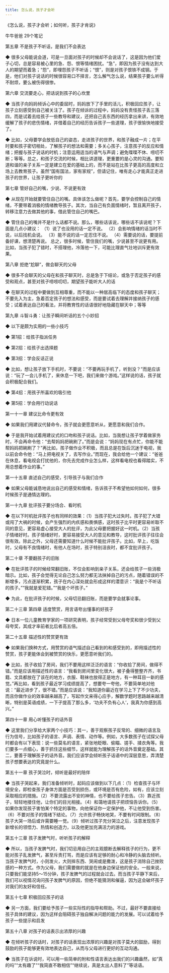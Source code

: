 ```yaml
---
title: 怎么说，孩子才会听
---
```


《怎么说，孩子才会听；如何听，孩子才肯说》

牛牛爸爸
29个笔记

第五章 不是孩子不听话，是我们不会表达

◆ 很多父母能说会道，可是一旦面对孩子的时候却不会说话了，这是因为他们爱子心切，总是容易被心里的急、怨、恨等情绪困扰。“急”，即因为孩子没有达到大人的期望而着急；“怨”，即埋怨孩子不听话；“恨”，则是对孩子恨铁不成钢。于是，他们对孩子说话的时候很容易口不择言，怎么解气怎么说，结果孩子要么听得不耐烦，要么被伤得很惨。


第六章 交流要走心，把话说到孩子的心坎里

◆ 当孩子向妈妈倾诉心中的委屈时，妈妈放下了手里的活儿，积极回应孩子，让孩子立刻感受到自己被关注了。孩子在倾诉的过程中，妈妈没有责怪孩子丢三落四，而是试着去给孩子一些教导和建议，还把自己丢东西的经历拿出来讲，有效地缓解了孩子的悲伤情绪，并借着自己的经历告诉孩子一些道理，孩子很愉快地接受了。

◆ 比如，父母要学会放低自己的姿态，走进孩子的世界，和孩子融成一片；在平时要和孩子密切相处，了解孩子的想法和需要；多关心孩子，注意孩子的反应和情绪；把握与孩子说话的时机；注意运用适当的语气与声调；避免喋喋不休、唠叨不断；等等。总之，和孩子交流的时候，相比讲道理，更重要的是心灵的沟通。要知道和谐的亲子关系一定是建立在爱的基础上的，而不是站在比孩子更高的高度和立场上去教育孩子。虽然“国有国法，家有家规”，但请记住，唯有走心才能真正走进孩子的世界，让孩子更听你的


第七章 管好自己的嘴，少说、不说更有效

◆ 从现在开始就要管住自己的嘴。具体该怎么做呢？首先，要学会控制自己的情绪，不要带着消极的情绪教导孩子。其次，当自己有负面情绪时，暂且离开孩子，转移注意力去做其他的事，借此管住自己的嘴巴。

◆ 管住自己的嘴并不是什么话都不说。那么，哪些话该说，哪些话不该说呢？下面是几点小建议：
（1）说了也没用的话一定不说。
（2）会影响情绪的话当时不说，以后找机会说。
（3）能不说的话一定忍住不说。
（4）需要说的话，要提前备好课，想清楚再说。
总之，很多时候，管住我们的嘴，少说甚至不说更有用。比如，当孩子犯了错时，不搭理他，冷落他一下，可能比理直气壮地训斥更有效果。


第八章 拒绝“尬聊”，做会聊天的父母

◆ 很多不会聊天的父母在和孩子聊天时，总是急于下结论，或急于否定孩子的感受和观点，甚至对孩子唠唠叨叨，期望孩子能听大人的话

◆ 在聊天的过程中要做到互相尊重，而不能以一种居高临下的态度和孩子聊天；不要先入为主，急着否定孩子的想法和感受，而是要试着去理解并接纳孩子的感受；试着表达自己的看法，并将教育性的话语很好地隐藏在聊天中；等等


第九章 斗智斗勇：让孩子瞬间听话的五个小妙招

◆ 以下是颇为实用的一些小技巧

◆ 第1招：给孩子指派任务

◆ 第2招：给孩子出选择题

◆ 第3招：学会反话正说

◆ 比如，想让孩子放下手机时，不要说：“不要再玩手机了，听到没？”而是应该说：“玩了一会儿手机了，来休息一下吧，我们来做个游戏。”这样说的话，孩子就会积极配合我们。

◆ 第4招：用孩子所喜欢的吸引他

◆ 第5招：学会用行动说话


第一十一章 建议比命令更有效

◆ 如果我们用建议代替命令，孩子就会更愿意听从，更愿意和我们合作。

◆ 于是我开始试着用建议式的口吻和孩子说话。比如，当我想让孩子学着做家务时，不会再命令他：“去帮妈妈把碗刷了。”而是会说：“妈妈现在有点忙，你能不能帮妈妈把碗刷了？”再比如，孩子做作业不积极，而且总是在饭后沉迷于电视，我以前会命令他：“马上把电视关了，去写作业。”而现在，我会给他一个建议：“爸爸在休息，看电视会打扰他的，你先去完成作业怎么样，这样看电视也看得踏实，不用总想着作业的事。”


第一十五章 直述自己的感受，引导孩子与我们合作

◆ 如果父母能诚恳地说出自己的感受和情绪，告诉孩子不希望他如何如何，很多时候孩子是通情达理的。


第一十九章 批评孩子要分场合、看时机

◆ 在以下时机批评孩子也有同样的效果：（1）当孩子犯大过失时。孩子犯了大错或闯了大祸的时候，会产生强烈的内疚感和畏惧感，这时孩子比平时更容易听取不同的意见，更容易虚心接受大人的批评，为此父母要把握好这一时机。（2）当孩子情绪好时。孩子情绪好时，更容易接受大人的意见和教导，这时批评孩子往往会很有效。除此之外，父母还需要知道什么时候不能批评孩子。比如，早上，吃饭时，父母有不良情绪时，有他人在场时，孩子特别沮丧时，都不宜批评孩子。


第二十章 不要翻孩子的旧账

◆ 在批评孩子的时候经常翻旧账，不仅会影响到亲子关系，还会给孩子一些消极暗示。比如，孩子会觉得无论自己怎么努力都无法抹掉自己的污点，随着错误的不断增多，污点逐渐积累，孩子在内心深处就会形成这样的潜意识：“我是个不听话的孩子。”“我就是爱犯错。”“我是个坏孩子。”

◆ 为此，在批评孩子的时候，父母切忌翻旧账，而是要学会就事论事。


第二十三章 第四章 适度赞赏，用言语夸出懂事的好孩子

◆ 日本一位儿童教育学家的一项研究表明，孩子经常受到父母夸奖和很少受到父母夸奖，其成才率前者比后者高五倍。


第二十五章 描述性的赞赏更有效

◆ 如果我们换种方式，用赞赏的语气描述自己看到的和感受到的，即用描述性的赞赏，孩子更能体会到被赞赏的快乐，更愿意听我们的。

◆ 比如，孩子收拾了房间，我们不要用这样泛泛的语言：“你收拾了房间，做得不错。”而是应该用描述性的语言：“我看到房间里变化很大，被子叠得整整齐齐，书籍、文具都放在了该在的地方，衣服、鞋袜也放得正是地方，有一种耳目一新的感觉。”再比如，看到孩子最近学习成绩提高了，想要夸一夸他，不要简单地对他说：“最近进步了，很不错。”而是应该说：“我知道你最近在学习上下了不少功夫，而且你做作业的效率越来越高了，写起作文来得心应手，解数学题时思路越来越清晰，特别是英语成绩，一下子提高了那么多，‘功夫不负有心人’，我真为你感到高兴。”


第四十一章 用心听懂孩子的话外音

◆ 这里我们分享给大家两个小技巧：其一，善于观察孩子反常的、细微的语言及行为信号，比如孩子的语言、声调、表情、动作等。例如，大多数孩子在试探父母时都会有以下表现：说一些莫名的语言，紧张地眨眼、偷瞄、搓手、揉衣角等。我们要多一点细心，善于抓住这些细节，这样就能为理解孩子的话外音奠定基础。其二，要善于理解孩子的话外音。我们应该学会倾听孩子话语中的深层意思，弄清楚孩子想要表达的究竟是什么。


第五十一章 孩子哭泣时，倾听是最好的陪伴

◆ 当孩子哭起来，我们准备倾听时，起码应该做到以下几点：（1）检查孩子与环境安全，即检查孩子身体方面是否受到损伤，或环境是否有危险，如有，应该立刻采取相应的措施。（2）不要流露出不安的神情，也不要给孩子忠告。（3）靠近孩子，轻轻地搂住他，让你们的目光相接。（4）和蔼地请孩子把烦恼告诉你。（5）如果你发现孩子害怕某个特定的事物，向他保证你一定保护他，不让他受到伤害。（6）不要对孩子的情绪下结论。（7）允许孩子畅快地哭，不要有时间限制。（8）孩子大哭一场后或许需要睡一觉。（9）倾听过孩子充分哭泣之后，注意发现孩子新增长的领悟力、热情和创造力，以及他更加充满活力的游戏。


第五十三章 孩子发脾气时，听听孩子的解释

◆ 所以，当孩子发脾气时，我们切忌用自己的主观臆断去解释孩子的行为，更不能对孩子乱发脾气，甚至斥责打骂，而是应该有足够的耐心和冷静的头脑去倾听。当孩子发脾气时，小则发火，大则摔东西、哭闹或是撒泼，这是孩子消除自己挫败感的一种方式。作为父母，我们需要做的就是在他身边保证他的安全。一般来说，只要我们能坚持5～15分钟，孩子发脾气的过程就会过去。而当孩子平静下来后，我们可以视情况询问孩子发脾气的原因，但绝不能猜测和催逼，因为这会破坏孩子对我们的友好和信任。


第五十七章 积极回应孩子的话

◆ 另一方面，我们要给予孩子一些实际性的指导和帮助。不过，最好不要直接给孩子具体的建议，因为这样会阻碍孩子独自解决问题的能力的发展。可以试着给予孩子一些提示和启发


第五十八章 对孩子的话表示出浓厚的兴趣

◆ 在倾听孩子的话时，对孩子的话表现出浓厚的兴趣是对孩子莫大的鼓励，得到鼓励的孩子能够更有效地表达自己，从而与父母进行更好的互动沟通。

◆ 当孩子在诉说时，可以用一些简单的附和性语言表达出我们的兴趣盎然，如“真的吗”“太有趣了”“我简直不敢相信”“继续说，真是太出人意料了”等话语。

